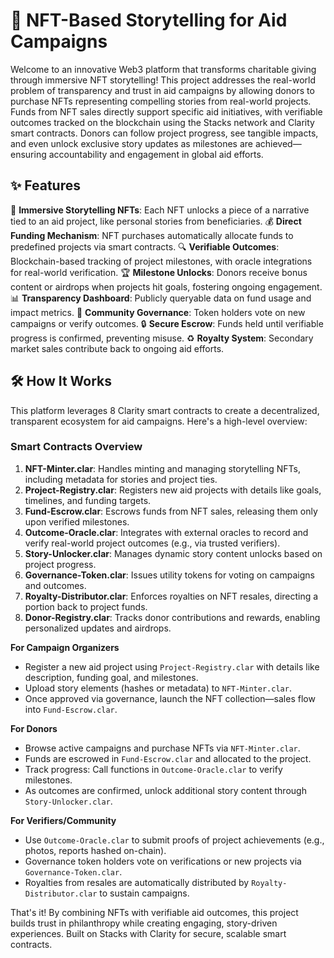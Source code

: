 # 🌟 NFT-Based Storytelling for Aid Campaigns

Welcome to an innovative Web3 platform that transforms charitable giving through immersive NFT storytelling! This project addresses the real-world problem of transparency and trust in aid campaigns by allowing donors to purchase NFTs representing compelling stories from real-world projects. Funds from NFT sales directly support specific aid initiatives, with verifiable outcomes tracked on the blockchain using the Stacks network and Clarity smart contracts. Donors can follow project progress, see tangible impacts, and even unlock exclusive story updates as milestones are achieved—ensuring accountability and engagement in global aid efforts.

## ✨ Features
📖 **Immersive Storytelling NFTs**: Each NFT unlocks a piece of a narrative tied to an aid project, like personal stories from beneficiaries.
💰 **Direct Funding Mechanism**: NFT purchases automatically allocate funds to predefined projects via smart contracts.
🔍 **Verifiable Outcomes**: Blockchain-based tracking of project milestones, with oracle integrations for real-world verification.
🏆 **Milestone Unlocks**: Donors receive bonus content or airdrops when projects hit goals, fostering ongoing engagement.
📊 **Transparency Dashboard**: Publicly queryable data on fund usage and impact metrics.
🤝 **Community Governance**: Token holders vote on new campaigns or verify outcomes.
🔒 **Secure Escrow**: Funds held until verifiable progress is confirmed, preventing misuse.
♻️ **Royalty System**: Secondary market sales contribute back to ongoing aid efforts.

## 🛠 How It Works
This platform leverages 8 Clarity smart contracts to create a decentralized, transparent ecosystem for aid campaigns. Here's a high-level overview:

### Smart Contracts Overview
1. **NFT-Minter.clar**: Handles minting and managing storytelling NFTs, including metadata for stories and project ties.
2. **Project-Registry.clar**: Registers new aid projects with details like goals, timelines, and funding targets.
3. **Fund-Escrow.clar**: Escrows funds from NFT sales, releasing them only upon verified milestones.
4. **Outcome-Oracle.clar**: Integrates with external oracles to record and verify real-world project outcomes (e.g., via trusted verifiers).
5. **Story-Unlocker.clar**: Manages dynamic story content unlocks based on project progress.
6. **Governance-Token.clar**: Issues utility tokens for voting on campaigns and outcomes.
7. **Royalty-Distributor.clar**: Enforces royalties on NFT resales, directing a portion back to project funds.
8. **Donor-Registry.clar**: Tracks donor contributions and rewards, enabling personalized updates and airdrops.

**For Campaign Organizers**
- Register a new aid project using `Project-Registry.clar` with details like description, funding goal, and milestones.
- Upload story elements (hashes or metadata) to `NFT-Minter.clar`.
- Once approved via governance, launch the NFT collection—sales flow into `Fund-Escrow.clar`.

**For Donors**
- Browse active campaigns and purchase NFTs via `NFT-Minter.clar`.
- Funds are escrowed in `Fund-Escrow.clar` and allocated to the project.
- Track progress: Call functions in `Outcome-Oracle.clar` to verify milestones.
- As outcomes are confirmed, unlock additional story content through `Story-Unlocker.clar`.

**For Verifiers/Community**
- Use `Outcome-Oracle.clar` to submit proofs of project achievements (e.g., photos, reports hashed on-chain).
- Governance token holders vote on verifications or new projects via `Governance-Token.clar`.
- Royalties from resales are automatically distributed by `Royalty-Distributor.clar` to sustain campaigns.

That's it! By combining NFTs with verifiable aid outcomes, this project builds trust in philanthropy while creating engaging, story-driven experiences. Built on Stacks with Clarity for secure, scalable smart contracts.